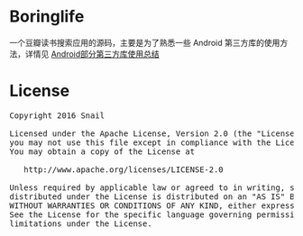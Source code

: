 # Boringlife
一个豆瓣读书搜索应用的源码，主要是为了熟悉一些 Android 第三方库的使用方法，详情见 [Android部分第三方库使用总结][]

# License
<pre>
Copyright 2016 Snail

Licensed under the Apache License, Version 2.0 (the "License");
you may not use this file except in compliance with the License.
You may obtain a copy of the License at

   http://www.apache.org/licenses/LICENSE-2.0

Unless required by applicable law or agreed to in writing, software
distributed under the License is distributed on an "AS IS" BASIS,
WITHOUT WARRANTIES OR CONDITIONS OF ANY KIND, either express or implied.
See the License for the specific language governing permissions and
limitations under the License.
</pre>



[Android部分第三方库使用总结]: https://www.lemene.cn/2016-10-29/Android部分第三方库使用总结
